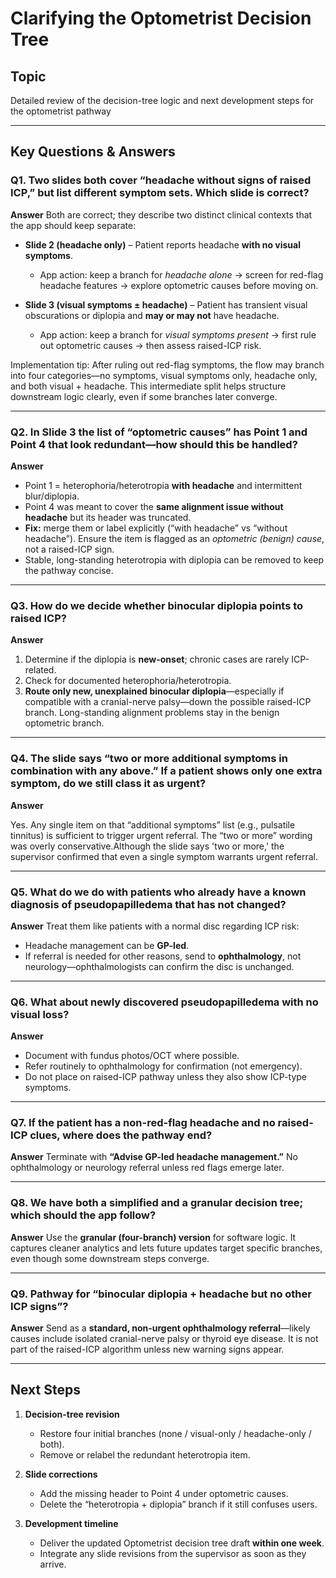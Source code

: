 # Clarifying the Optometrist Decision Tree

## Topic

Detailed review of the decision-tree logic and next development steps for the optometrist pathway

---

## Key Questions & Answers

### Q1. Two slides both cover “headache without signs of raised ICP,” but list different symptom sets. Which slide is correct?

**Answer**
Both are correct; they describe two distinct clinical contexts that the app should keep separate:

* **Slide 2 (headache only)** – Patient reports headache **with no visual symptoms**.

  * App action: keep a branch for *headache alone* → screen for red-flag headache features → explore optometric causes before moving on.

* **Slide 3 (visual symptoms ± headache)** – Patient has transient visual obscurations or diplopia and **may or may not** have headache.

  * App action: keep a branch for *visual symptoms present* → first rule out optometric causes → then assess raised-ICP risk.


Implementation tip: After ruling out red-flag symptoms, the flow may branch into four categories—no symptoms, visual symptoms only, headache only, and both visual + headache. This intermediate split helps structure downstream logic clearly, even if some branches later converge.

---

### Q2. In Slide 3 the list of “optometric causes” has Point 1 and Point 4 that look redundant—how should this be handled?

**Answer**

* Point 1 = heterophoria/heterotropia **with headache** and intermittent blur/diplopia.
* Point 4 was meant to cover the **same alignment issue without headache** but its header was truncated.
* **Fix:** merge them or label explicitly (“with headache” vs “without headache”). Ensure the item is flagged as an *optometric (benign) cause*, not a raised-ICP sign.
* Stable, long-standing heterotropia with diplopia can be removed to keep the pathway concise.

---

### Q3. How do we decide whether binocular diplopia points to raised ICP?

**Answer**

1. Determine if the diplopia is **new-onset**; chronic cases are rarely ICP-related.
2. Check for documented heterophoria/heterotropia.
3. **Route only new, unexplained binocular diplopia**—especially if compatible with a cranial-nerve palsy—down the possible raised-ICP branch. Long-standing alignment problems stay in the benign optometric branch.

---

### Q4. The slide says “two or more additional symptoms in combination with any above.” If a patient shows only one extra symptom, do we still class it as urgent?

**Answer**

Yes. Any single item on that “additional symptoms” list (e.g., pulsatile tinnitus) is sufficient to trigger urgent referral. The “two or more” wording was overly conservative.Although the slide says 'two or more,' the supervisor confirmed that even a single symptom warrants urgent referral.

---

### Q5. What do we do with patients who already have a known diagnosis of pseudopapilledema that has not changed?

**Answer**
Treat them like patients with a normal disc regarding ICP risk:

* Headache management can be **GP-led**.
* If referral is needed for other reasons, send to **ophthalmology**, not neurology—ophthalmologists can confirm the disc is unchanged.

---

### Q6. What about newly discovered pseudopapilledema with no visual loss?

**Answer**

* Document with fundus photos/OCT where possible.
* Refer routinely to ophthalmology for confirmation (not emergency).
* Do not place on raised-ICP pathway unless they also show ICP-type symptoms.

---

### Q7. If the patient has a non-red-flag headache and no raised-ICP clues, where does the pathway end?

**Answer**
Terminate with **“Advise GP-led headache management.”** No ophthalmology or neurology referral unless red flags emerge later.

---

### Q8. We have both a simplified and a granular decision tree; which should the app follow?

**Answer**
Use the **granular (four-branch) version** for software logic. It captures cleaner analytics and lets future updates target specific branches, even though some downstream steps converge.

---

### Q9. Pathway for “binocular diplopia + headache but no other ICP signs”?

**Answer**
Send as a **standard, non-urgent ophthalmology referral**—likely causes include isolated cranial-nerve palsy or thyroid eye disease. It is not part of the raised-ICP algorithm unless new warning signs appear.

---

## Next Steps

1. **Decision-tree revision**

   * Restore four initial branches (none / visual-only / headache-only / both).
   * Remove or relabel the redundant heterotropia item.

2. **Slide corrections**

   * Add the missing header to Point 4 under optometric causes.
   * Delete the “heterotropia + diplopia” branch if it still confuses users.

3. **Development timeline**

   * Deliver the updated Optometrist decision tree draft **within one week**.
   * Integrate any slide revisions from the supervisor as soon as they arrive.
